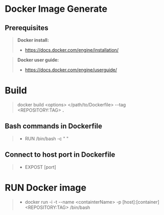 Docker Image Generate
=====================

Prerequisites
---------------

>**Docker install:**
>- https://docs.docker.com/engine/installation/

>**Docker user guide:**
>- https://docs.docker.com/engine/userguide/

# Build

>docker build &lt;options&gt; &lt;/path/to/Dockerfile&gt; --tag &lt;REPOSITORY:TAG&gt; **.**

## Bash commands in Dockerfile
>- RUN /bin/bash -c " "

## Connect to host port in Dockerfile
>- EXPOST [port]

# RUN Docker image
>- docker run -i -t --name &lt;containterName&gt; -p [host]:[container] &lt;REPOSITORY:TAG&gt; /bin/bash
